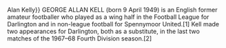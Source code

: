 Alan Kelly}} GEORGE ALLAN KELL (born 9 April 1949) is an English former amateur footballer who played as a wing half in the Football League for Darlington and in non-league football for Spennymoor United.[1] Kell made two appearances for Darlington, both as a substitute, in the last two matches of the 1967–68 Fourth Division season.[2]
